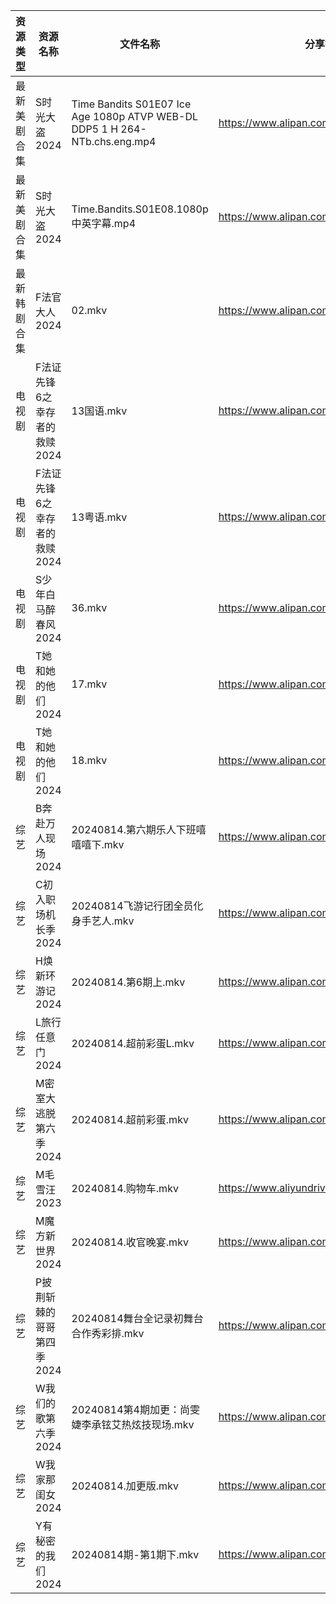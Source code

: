 | 资源类型   | 资源名称              | 文件名称                                                                       | 分享链接                                      | 更新时间                |
| ------ | ----------------- | -------------------------------------------------------------------------- | ----------------------------------------- | ------------------- |
| 最新美剧合集 | S时光大盗2024         | Time Bandits S01E07 Ice Age 1080p ATVP WEB-DL DDP5 1 H 264-NTb.chs.eng.mp4 | https://www.alipan.com/s/cDPPqWs3Yia      | 2024-08-14 12:07:05 |
| 最新美剧合集 | S时光大盗2024         | Time.Bandits.S01E08.1080p中英字幕.mp4                                          | https://www.alipan.com/s/cDPPqWs3Yia      | 2024-08-14 14:06:57 |
| 最新韩剧合集 | F法官大人2024         | 02.mkv                                                                     | https://www.alipan.com/s/vmXEwsv83mq      | 2024-08-14 00:06:06 |
| 电视剧    | F法证先锋6之幸存者的救赎2024 | 13国语.mkv                                                                   | https://www.alipan.com/s/vh3hrfiNLUZ      | 2024-08-14 14:05:39 |
| 电视剧    | F法证先锋6之幸存者的救赎2024 | 13粤语.mkv                                                                   | https://www.alipan.com/s/vh3hrfiNLUZ      | 2024-08-14 14:05:39 |
| 电视剧    | S少年白马醉春风2024      | 36.mkv                                                                     | https://www.alipan.com/s/7ViyPGoKdyN      | 2024-08-14 14:06:52 |
| 电视剧    | T她和她的他们2024       | 17.mkv                                                                     | https://www.alipan.com/s/KpgNS2GPyN5      | 2024-08-14 14:07:12 |
| 电视剧    | T她和她的他们2024       | 18.mkv                                                                     | https://www.alipan.com/s/KpgNS2GPyN5      | 2024-08-14 14:07:12 |
| 综艺     | B奔赴万人现场2024       | 20240814.第六期乐人下班嘻嘻嘻下.mkv                                                   | https://www.alipan.com/s/4u7m3VMcqux      | 2024-08-14 14:08:02 |
| 综艺     | C初入职场机长季2024      | 20240814飞游记行团全员化身手艺人.mkv                                                   | https://www.alipan.com/s/a9hmC3o2B18      | 2024-08-14 14:08:21 |
| 综艺     | H焕新环游记2024        | 20240814.第6期上.mkv                                                          | https://www.alipan.com/s/Aozy9GBZZwu      | 2024-08-14 14:08:31 |
| 综艺     | L旅行任意门2024        | 20240814.超前彩蛋L.mkv                                                         | https://www.alipan.com/s/99hnQkWKkeJ      | 2024-08-14 14:08:49 |
| 综艺     | M密室大逃脱第六季2024     | 20240814.超前彩蛋.mkv                                                          | https://www.alipan.com/s/3F599jmMJTn      | 2024-08-14 14:08:52 |
| 综艺     | M毛雪汪2023          | 20240814.购物车.mkv                                                           | https://www.aliyundrive.com/s/asPqfgPRqAg | 2024-08-14 14:08:57 |
| 综艺     | M魔方新世界2024        | 20240814.收官晚宴.mkv                                                          | https://www.alipan.com/s/QX27Hz4Mb8P      | 2024-08-14 14:09:03 |
| 综艺     | P披荆斩棘的哥哥第四季2024   | 20240814舞台全记录初舞台合作秀彩排.mkv                                                  | https://www.alipan.com/s/eqFuxgGAPnZ      | 2024-08-14 14:09:12 |
| 综艺     | W我们的歌第六季2024      | 20240814第4期加更：尚雯婕李承铉艾热炫技现场.mkv                                             | https://www.alipan.com/s/7QHb1Czg7nU      | 2024-08-14 14:09:40 |
| 综艺     | W我家那闺女2024        | 20240814.加更版.mkv                                                           | https://www.alipan.com/s/6Zh3yAep1kC      | 2024-08-14 14:09:43 |
| 综艺     | Y有秘密的我们2024       | 20240814期-第1期下.mkv                                                         | https://www.alipan.com/s/knSE43DBBa6      | 2024-08-14 14:09:53 |
